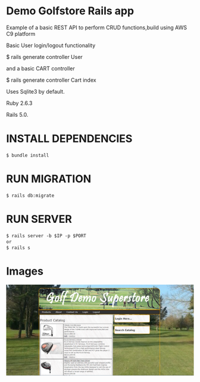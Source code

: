 # Demo Golfstore Rails app

Example of a basic REST API to perform CRUD functions,build using AWS C9 platform

Basic User login/logout functionality 

$ rails generate controller User  

and a basic CART controller

$ rails generate controller Cart index


Uses Sqlite3 by default.

Ruby 2.6.3

Rails 5.0.


# INSTALL DEPENDENCIES
```
$ bundle install
```
# RUN MIGRATION
```
$ rails db:migrate
```

# RUN SERVER
```
$ rails server -b $IP -p $PORT
or
$ rails s
```

# Images
<img src = "app/images/Golfdemostore-home.png">



